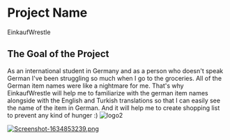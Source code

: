 # Project Name

EinkaufWrestle

## The Goal of the Project

As an international student in Germany and as a person who doesn't speak German I've been struggling so much when I go to the groceries. All of the German item names were like a nightmare for me. That's why EinkaufWrestle will help me to familiarize with the german item names alongside with the English and Turkish translations so that I can easily see the name of the item in German. And it will help me to create shopping list to prevent any kind of hunger :)
![logo2](https://imgur.com/cCgs7AI) 

[![Screenshot-1634853239.png](https://i.postimg.cc/13mZtnnw/Screenshot-1634853239.png)](https://postimg.cc/gnT7t0K2)
